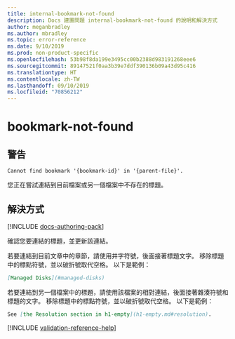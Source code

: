 ```yaml
---
title: internal-bookmark-not-found
description: Docs 建置問題 internal-bookmark-not-found 的說明和解決方式
author: meganbradley
ms.author: mbradley
ms.topic: error-reference
ms.date: 9/10/2019
ms.prod: non-product-specific
ms.openlocfilehash: 53b98f8da199e3495cc00b2388d983191268eee6
ms.sourcegitcommit: 89147521f0aa3b39e7ddf390136b09a43d95c416
ms.translationtype: HT
ms.contentlocale: zh-TW
ms.lasthandoff: 09/10/2019
ms.locfileid: "70856212"
---
```

# <a name="bookmark-not-found"></a>bookmark-not-found

## <a name="warning"></a>警告

`Cannot find bookmark '{bookmark-id}' in '{parent-file}'.`

您正在嘗試連結到目前檔案或另一個檔案中不存在的標題。

## <a name="resolution"></a>解決方式

[!INCLUDE [docs-authoring-pack](includes/docs-authoring-pack.md)]

確認您要連結的標題，並更新該連結。

若要連結到目前文章中的章節，請使用井字符號，後面接著標題文字。 移除標題中的標點符號，並以破折號取代空格。 以下是範例：

```markdown
[Managed Disks](#managed-disks)
```

若要連結到另一個檔案中的標題，請使用該檔案的相對連結，後面接著雜湊符號和標題的文字。 移除標題中的標點符號，並以破折號取代空格。 以下是範例：

```markdown
See [the Resolution section in h1-empty](h1-empty.md#resolution).
```

<!--make sure to add this file to your includes folder and verify the path-->
[!INCLUDE [validation-reference-help](includes/validation-reference-help.md)]
